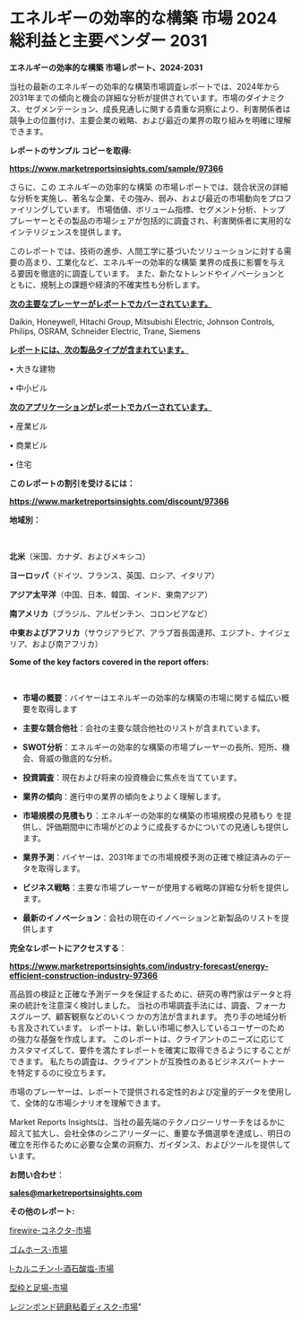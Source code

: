 # エネルギーの効率的な構築 市場 2024 総利益と主要ベンダー 2031

<strong>エネルギーの効率的な構築 市場レポート、2024-2031</strong>

当社の最新のエネルギーの効率的な構築市場調査レポートでは、2024年から2031年までの傾向と機会の詳細な分析が提供されています。市場のダイナミクス、セグメンテーション、成長見通しに関する貴重な洞察により、利害関係者は競争上の位置付け、主要企業の戦略、および最近の業界の取り組みを明確に理解できます。



<strong>レポートのサンプル コピーを取得:</strong> <a href=https://www.marketreportsinsights.com/sample/97366>

<strong><u>https://www.marketreportsinsights.com/sample/97366</u></strong></a>

さらに、この エネルギーの効率的な構築 の市場レポートでは、競合状況の詳細な分析を実施し、著名な企業、その強み、弱み、および最近の市場動向をプロファイリングしています。 市場価値、ボリューム指標、セグメント分析、トッププレーヤーとその製品の市場シェアが包括的に調査され、利害関係者に実用的なインテリジェンスを提供します。

このレポートでは、技術の進歩、人間工学に基づいたソリューションに対する需要の高まり、工業化など、エネルギーの効率的な構築 業界の成長に影響を与える要因を徹底的に調査しています。 また、新たなトレンドやイノベーションとともに、規制上の課題や経済的不確実性も分析します。



<strong><u>次の主要なプレーヤーがレポートでカバーされています。</u></strong>

Daikin, Honeywell, Hitachi Group, Mitsubishi Electric, Johnson Controls, Philips, OSRAM, Schneider Electric, Trane, Siemens



<strong><u><b>レポートには、次の製品タイプが含まれています。</b></u></strong>

• 大きな建物

• 中小ビル



<strong><u><b>次のアプリケーションがレポートでカバーされています。</b></u></strong>

• 産業ビル

• 商業ビル

• 住宅



<strong><b>このレポートの割引を受けるには：</b></strong>

<a href=https://www.marketreportsinsights.com/discount/97366>

<strong><u>https://www.marketreportsinsights.com/discount/97366</u></strong></a>



<strong>地域別：</strong>

<strong> </strong>



<strong>北米</strong>（米国、カナダ、およびメキシコ）



<strong>ヨーロッパ</strong>（ドイツ、フランス、英国、ロシア、イタリア）



<strong>アジア太平洋</strong>（中国、日本、韓国、インド、東南アジア）



<strong>南アメリカ</strong>（ブラジル、アルゼンチン、コロンビアなど）



<strong>中東およびアフリカ</strong>（サウジアラビア、アラブ首長国連邦、エジプト、ナイジェリア、および南アフリカ）



<strong>Some of the key factors covered in the report offers:</strong>

<strong> </strong>
<ul>
  <li>

<strong>市場の概要</strong>：バイヤーはエネルギーの効率的な構築の市場に関する幅広い概要を取得します</li>
  <li>

<strong>主要な競合他社</strong>：会社の主要な競合他社のリストが含まれています。</li>
  <li>

<strong>SWOT分析</strong>：エネルギーの効率的な構築の市場プレーヤーの長所、短所、機会、脅威の徹底的な分析。</li>
  <li>

<strong>投資調査</strong>：現在および将来の投資機会に焦点を当てています。</li>
  <li>

<strong>業界の傾向</strong>：進行中の業界の傾向をよりよく理解します。</li>
  <li>

<strong>市場規模の見積もり</strong>：エネルギーの効率的な構築の市場規模の見積もり を提供し、評価期間中に市場がどのように成長するかについての見通しも提供します。</li>
  <li>

<strong>業界予測</strong>：バイヤーは、2031年までの市場規模予測の正確で検証済みのデータを取得します。</li>
  <li>

<strong>ビジネス戦略</strong>：主要な市場プレーヤーが使用する戦略の詳細な分析を提供します。</li>
  <li>

<strong>最新のイノベーション</strong>：会社の現在のイノベーションと新製品のリストを提供します</li>
</ul>


<strong>完全なレポートにアクセスする</strong>：

<a href=https://www.marketreportsinsights.com/industry-forecast/energy-efficient-construction-industry-97366>

<strong><u>https://www.marketreportsinsights.com/industry-forecast/energy-efficient-construction-industry-97366</u></strong></a>

高品質の検証と正確な予測データを保証するために、研究の専門家はデータと将来の統計を注意深く検討しました。 当社の市場調査手法には、調査、フォーカスグループ、顧客観察などのいくつ かの方法が含まれます。 売り手の地域分析も言及されています。 レポートは、新しい市場に参入しているユーザーのための強力な基盤を作成します。 このレポートは、クライアントのニーズに応じてカスタマイズして、要件を満たすレポートを確実に取得できるようにすることができます。 私たちの調査は、クライアントが互換性のあるビジネスパートナーを特定するのに役立ちます。

市場のプレーヤーは、レポートで提供される定性的および定量的データを使用して、全体的な市場シナリオを理解できます。

Market Reports Insightsは、当社の最先端のテクノロジーリサーチをはるかに超えて拡大し、会社全体のシニアリーダーに、重要な予備選挙を達成し、明日の確立を形作るために必要な企業の洞察力、ガイダンス、およびツールを提供しています。



<strong><b>お問い合わせ</b></strong>：

<a href=mailto:sales@marketreportsinsights.com>

<strong><u>sales@marketreportsinsights.com</u></strong></a>



<strong>その他のレポート:</strong>

<a href=https://www.linkedin.com/pulse/firewire-コネクタ-市場-2023-最新の-cagr-および成長分析-r4hzf/>firewire-コネクタ-市場</a>

<a href=https://www.linkedin.com/pulse/ゴムホース-市場-2023-推進要因と成長機会-2030-pr-news-hub-6lizf/>ゴムホース-市場</a>

<a href=https://www.linkedin.com/pulse/l-カルニチン-l-酒石酸塩-市場-2023-最新の-cagr-および成長分析-p7tnf/>l-カルニチン-l-酒石酸塩-市場</a>

<a href=https://www.linkedin.com/pulse/型枠と足場-市場-2023-競争分析と事業成長-2030-pr-news-hub-qojwf/>型枠と足場-市場</a>

<a href=https://www.linkedin.com/pulse/レジンボンド研磨粘着ディスク-市場-2023-最新の-cagr-および成長分析-9kylf/>レジンボンド研磨粘着ディスク-市場</a>"
